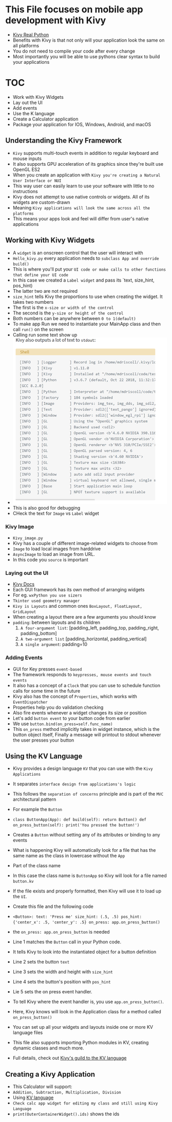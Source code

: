 # This File focuses on mobile app development with Kivy
- [Kivy Real Python](https://realpython.com/mobile-app-kivy-python/)
- Benefits with Kivy is that not only will your application look the same on all platforms
- You do not need to compile your code after every change
- Most importantly you will be able to use pythons clear syntax to build your applications

# TOC
- Work with Kivy Widgets
- Lay out the UI
- Add events
- Use the K language
- Create a Calculator application
- Package your application for IOS, Windows, Android, and macOS

## Understanding the Kivy Framework
- `Kivy` supports  multi-touch events in addition to regular keyboard and mouse inputs
- It also supports GPU acceleration of its graphics since they're built use OpenGL ES2
- When you create an application with `Kivy you're creating a Natural User Interface or NUI`
- This way user can easily learn to use your software with little to no instructions
- Kivy does not attempt to use native controls or widgets. All of its widgets are custom-drawn
- Meaning `Kivy applications will look the same across all the platforms`
- This means your apps look and feel will differ from user's native applications

## Working with Kivy Widgets
- A `widget` is an onscreen control that the user will interact with
- `Hello_kivy.py` every application needs to `subclass App and override build()`
- This is where you'll put your `UI code or make calls to other functions that define your UI code`
- In this case we created a `Label widget` and pass its `text, size_hint, pos_hint)
- The latter two are not required
- `size_hint` tells Kivy the proportions to use when creating the widget. It takes two numbers
- The first is the `x-size or width of the control`
- The second is the `y-size or height of the control`
- Both numbers can be anywhere between `0 to 1(default)`
- To make app Run we need to instantiate your MainApp class and then call `run()` on the screen
- Calling run some text show up
- ![img.png](kivy_text_output_sample.png)
- This is also good for debugging 
- CHeck the text for `Image` vs `Label` widget

### Kivy Image
- `Kivy_image.py`
- Kivy has a couple of different image-related widgets to choose from
-  `Image` to load local images from harddrive
- `AsyncImage` to load an image from URL.
- In this code you `source` is important

### Laying out the UI
- [Kivy Docs](https://kivy.org/doc/stable/api-kivy.uix.layout.html)
- Each GUI framework has its own method of arranging widgets
- For eg. `wxPython you use sizers`
- `Tkinter used geometry manager`
- `Kivy is Layouts` and common ones `BoxLayout, FloatLayout, GridLayout`
- When creating a layout there are a few arguments you should know
- `padding`: between layouts and its children
    1. `A four-argument list`: [padding_left, padding_top, padding_right, padding_bottom]
    2. `A two-argument list` [padding_horizontal, padding_vertical]
    3. `A single argument`: padding=10
    
### Adding Events 
- GUI for Key presses `event-based`
- The framework responds to `keypresses, mouse events and touch events`
- It also has a concept of a `Clock` that you can use to schedule function calls for some time in the future
- Kivy also has the concept of `Properties`, which works with `EventDispatcher`
- Properties help you do validation checking
- Also fire events whenever a widget changes its size or position
- Let's add `button event` to your button code from earlier
- We use `button.bind(on_press=self.func_name)`
- This `on_press` method implicitly takes in widget instance, which is the button object itself, Finally
a message will printout to stdout whenever the user presses your button
  
## Using the KV Language
- Kivy provides a design language `KV` that you can use with the `Kivy Applications`
- It separates `interface design from applications's logic`
- This follows the `separation of concerns` principle and is part of the `MVC` architectural pattern
- For example the `Button`
- `class ButtonApp(App):
    def build(self):
        return Button()
    def on_press_button(self):
        print('You pressed the button!')`
  
- Creates a `Button` without setting any of its attributes or binding to any events
- What is happening Kivy will automatically look for a file that has the same name as the class in lowercase without the `App`
- Part of the class name
- In this case the class name is `ButtonApp` so Kivy will look for a file named `button.kv`
- If the file exists and properly formatted, then Kivy will use it to load up the `UI`.
- Create this file and the following code
- `<Button>:
    text: 'Press me'
    size_hint: (.5, .5)
    pos_hint: {'center_x': .5, 'center_y': .5}
    on_press: app.on_press_button()`
  
- the `on_press: app.on_press_button` is needed
- Line 1 matches the `Button` call in your Python code.
- It tells Kivy to look into the instantiated object for a button definition
- Line 2 sets the button `text`
- Line 3 sets the width and height with `size_hint`
- Line 4 sets the button's position with `pos_hint`
- Lie 5 sets the on press event handler. 
- To tell Kivy where the event handler is, you use `app.on_press_button()`.
- Here, Kivy knows will look in the Application class for a method called `on_press_button()`
- You can set up all your widgets and layouts inside one or more KV language files
- This file also supports importing Python modules in KV, creating dynamic classes and much more.
- Full details, check out [Kivy's guild to the KV language](https://kivy.org/doc/stable/guide/lang.html)

## Creating a Kivy Application
- This Calculator will support:
- `Addition, Subtraction, Multiplication, Division`
- Using [KV language](https://blog.kivy.org/2019/06/widget-interactions-between-python-and-kv/)
- `Check calc app widget for editing my class and still using Kivy Language`
- `print(OuterContainerWidget().ids)` shows the ids


